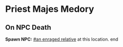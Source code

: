 # Priest Majes Medory


## On NPC Death

**Spawn NPC:**  [\#an enraged relative](/npc/111025) at this location.
end